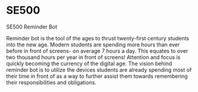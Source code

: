# SE500
SE500 Reminder Bot

Reminder bot is the tool of the ages to thrust twenty-first century students into the new age. Modern students are spending more hours than ever before in front of screens- on average 7 hours a day. This equates to over two thousand hours per year in front of screens! Attention and focus is quickly becoming the currency of the digital age. The vision behind reminder bot is to utilize the devices students are already spending most of their time in front of as a way to further assist them towards remembering their responsibilities and obligations.

